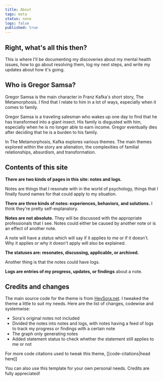```yaml
---
title: About
tags: meta
status: none
logs: false
published: true
---
```


## Right, what's all this then?

This is where I'll be documenting my discoveries about my mental health issues, how to go about resolving them, log my next steps, and write my updates about how it's going.

## Who is Gregor Samsa?

Gregor Samsa is the main character in Franz Kafka's short story, The Metamorphosis. I find that I relate to him in a lot of ways, especially when it comes to family.

Gregor Samsa is a traveling salesman who wakes up one day to find that he has transformed into a giant insect. His family is disgusted with him, especially when he is no longer able to earn income. Gregor eventually dies after deciding that he is a burden to his family.

In The Metamorphosis, Kafka explores various themes. The main themes explored within the story are alienation, the complexities of familial relationships, absurdism, and transformation.

## Contents of this site

**There are two kinds of pages in this site: notes and logs.** 

Notes are things that I resonate with in the world of psychology, things that I finally found names for that could apply to my situation. 

**There are three kinds of notes: experiences, behaviors, and solutions.** I think they're pretty self-explanatory. 

**Notes are not absolute.** They will be discussed with the appropriate professionals that I see. Notes could either be caused by another note or is an effect of another note.

A note will have a status which will say if it applies to me or if it doesn't. Why it applies or why it doesn't apply will also be explained.

**The statuses are: resonates, discussing, applicable, or archived.**

Another thing is that the notes could have logs.

**Logs are entries of my progress, updates, or findings** about a note. 

## Credits and changes

The main source code for the theme is from [HeySora.net](https://github.com/HeySora/garden.heysora.net). I tweaked the theme a little to suit my needs. Here are the list of changes, codewise and systemwise:

- Sora's original notes not included
- Divided the notes into notes and logs, with notes having a feed of logs to track my progress or findings with a certain note
- The graph only generating notes
- Added statement status to check whether the statement still applies to me or not

For more code citations used to tweak this theme, [[code-citations|head here]]

You can also use this template for your own personal needs. Credits are fully appreciated!
